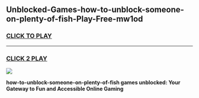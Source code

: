 
## Unblocked-Games-how-to-unblock-someone-on-plenty-of-fish-Play-Free-mw1od
<h3>
<a href="https://premium76.site?title=how-to-unblock-someone-on-plenty-of-fish&ref=20M">CLICK TO PLAY</a></h3>
<hr>

<h3>
<a href="https://premium76.site?title=how-to-unblock-someone-on-plenty-of-fish&ref=20M">CLICK 2 PLAY</a>
  
</h3>

<a href="https://premium76.site?title=how-to-unblock-someone-on-plenty-of-fish&ref=19M"><img src="https://clearcache.store/games.png"></a>


**how-to-unblock-someone-on-plenty-of-fish games unblocked: Your Gateway to Fun and Accessible Online Gaming**
